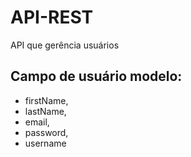 # API-REST
API que gerência usuários

## Campo de usuário modelo:
+ firstName,
+ lastName,
+ email,
+ password,
+ username
